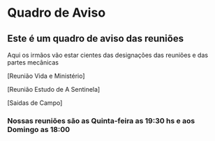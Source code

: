 # Quadro de Aviso

## Este é um quadro de aviso das reuniões

Aqui os irmãos vão estar cientes das designações das reuniões e das partes mecânicas

[Reunião Vida e Ministério]

[Reunião Estudo de A Sentinela]

[Saidas de Campo]

### Nossas reuniões são as Quinta-feira as 19:30 hs e aos Domingo as 18:00 
